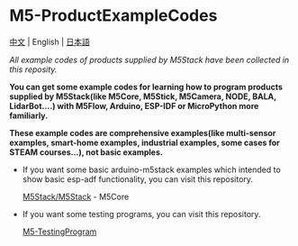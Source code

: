 # M5-ProductExampleCodes

[中文](README_zh_CN.md) | English | [日本語](README_ja.md)

*All example codes of products supplied by M5Stack have been collected in this reposity.*

**You can get some example codes for learning how to program products supplied by M5Stack(like M5Core, M5Stick, M5Camera, NODE, BALA, LidarBot....) with M5Flow, Arduino, ESP-IDF or MicroPython more familiarly.**

**These example codes are comprehensive examples(like multi-sensor examples, smart-home examples, industrial examples, some cases for STEAM courses...), not basic examples.**

* If you want some basic arduino-m5stack examples which intended to show basic esp-adf functionality, you can visit this repository.

  [M5Stack/M5Stack](https://github.com/m5stack/M5Stack/tree/master/examples) - M5Core

* If you want some testing programs, you can visit this repository.

  [M5-TestingProgram](https://github.com/m5stack/M5-TestingProgram)

